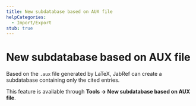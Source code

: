 ```yaml
---
title: New subdatabase based on AUX file
helpCategories:
  - Import/Export
stub: true
---
```


# New subdatabase based on AUX file

Based on the `.aux` file generated by LaTeX, JabRef can create a subdatabase containing only the cited entries.

This feature is available through **Tools → New subdatabase based on AUX file**.


